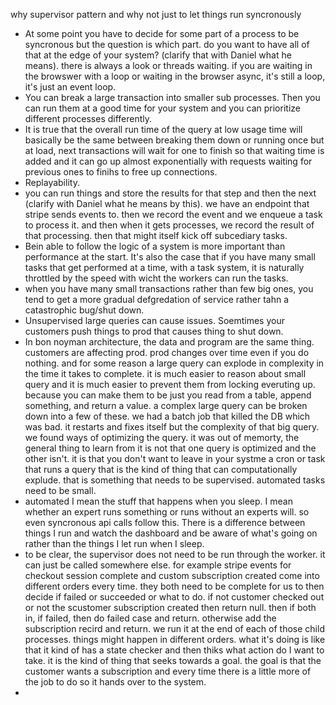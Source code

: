 why supervisor pattern and why not just to let things run syncronously

- At some point you have to decide for some part of a process to be syncronous but the question is which part. do you want to have all of that at the edge of your system? (clarify that with Daniel what he means). there is always a look or threads waiting. if you are waiting in the browswer with a loop or waiting in the browser async, it's still a loop, it's just an event loop.
- You can break a large transaction into smaller sub processes. Then you can run them at a good time for your system and you can prioritize different processes differently.
- It is true that the overall run time of the query at low usage time will basically be the same between breaking them down or running once but at load, next transactions will wait for one to finish so that waiting time is added and it can go up almost exponentially with requests waiting for previous ones to finihs to free up connections.
- Replayability.
- you can run things and store the results for that step and then the next (clarify with Daniel what he means by this). we have an endpoint that stripe sends events to. then we record the event and we enqueue a task to process it. and then when it gets processes, we record the result of that processing. then that might itself kick off subcediary tasks.
- Bein able to follow the logic of a system is more important than performance at the start. It's also the case that if you have many small tasks that get performed at a time, with a task system, it is naturally throttled by the speed with wicht the workers can run the tasks.
- when you have many small transactions rather than few big ones, you tend to get a more gradual defgredation of service rather tahn a catastrophic bug/shut down.
- Unsupervised large queries can cause issues. Soemtimes your customers push things to prod that causes thing to shut down.
- In bon noyman architecture, the data and program are the same thing. customers are affecting prod. prod changes over time even if you do nothing. and for some reason a large query can explode in complexity in the time it takes to complete. it is much easier to reason about small query and it is much easier to prevent them from locking everuting up. because you can make them to be just you read from a table, append something, and return a value. a complex large query can be broken down into a few of these. we had a batch job that killed the DB which was bad. it restarts and fixes itself but the complexity of that big query. we found ways of optimizing the query. it was out of memorty, the general thing to learn from it is not that one query is optimized and the other isn't. it is that you don't want to leave in your systme a cron or task that runs a query that is the kind of thing that can computationally explude. that is something that needs to be supervised. automated tasks need to be small.
- automated I mean the stuff that happens when you sleep. I mean whether an expert runs something or runs without an experts will. so even syncronous api calls follow this. There is a difference between things I run and watch the dashboard and be aware of what's going on rather than the things I let run when I sleep.
- to be clear, the supervisor does not need to be run through the worker. it can just be called somewhere else. for example stripe events for checkout session complete and custom subscription created come into different orders every time. they both need to be complete for us to then decide if failed or succeeded or what to do. if not customer checked out or not the scustomer subscription created then return null. then if both in, if failed, then do failed case and return. otherwise add the subscription recird and return. we run it at the end of each of those child processes. things might happen in different orders. what it's doing is like that it kind of has a state checker and then thiks what action do I want to take. it is the kind of thing that seeks towards a goal. the goal is that the customer wants a subscription and every time there is a little more of the job to do so it hands over to the system.
-
